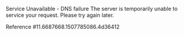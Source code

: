 Service Unavailable - DNS failure The server is temporarily unable to service your request. Please try again later.

Reference #11.6687668.1507785086.4d36412